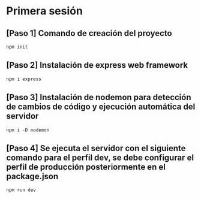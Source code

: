 # Primera sesión
## [Paso 1] Comando de creación del proyecto
```
npm init
```
## [Paso 2] Instalación de express web framework
```
npm i express
```
## [Paso 3] Instalación de nodemon para detección de cambios de código y ejecución automática del servidor
```
npm i -D nodemon
```
## [Paso 4] Se ejecuta el servidor con el siguiente comando para el perfil dev, se debe configurar el perfil de producción posteriormente en el package.json
```
npm run dev
```